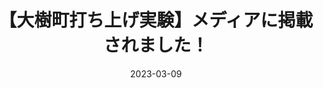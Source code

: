 ---
external: true
url: https://news.yahoo.co.jp/articles/55341cdf1f86f2e475f61c4bab854f4344e10886
title: 【大樹町打ち上げ実験】メディアに掲載されました！
description: 2022年度大樹町打上げ実験
date: 2023-03-09
---